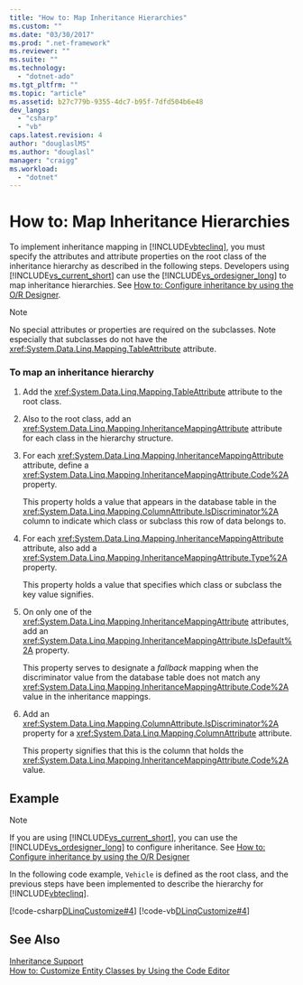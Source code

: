 ```yaml
---
title: "How to: Map Inheritance Hierarchies"
ms.custom: ""
ms.date: "03/30/2017"
ms.prod: ".net-framework"
ms.reviewer: ""
ms.suite: ""
ms.technology: 
  - "dotnet-ado"
ms.tgt_pltfrm: ""
ms.topic: "article"
ms.assetid: b27c779b-9355-4dc7-b95f-7dfd504b6e48
dev_langs: 
  - "csharp"
  - "vb"
caps.latest.revision: 4
author: "douglaslMS"
ms.author: "douglasl"
manager: "craigg"
ms.workload: 
  - "dotnet"
---
```

# How to: Map Inheritance Hierarchies
To implement inheritance mapping in [!INCLUDE[vbteclinq](../../../../../../includes/vbteclinq-md.md)], you must specify the attributes and attribute properties on the root class of the inheritance hierarchy as described in the following steps. Developers using [!INCLUDE[vs_current_short](../../../../../../includes/vs-current-short-md.md)] can use the [!INCLUDE[vs_ordesigner_long](../../../../../../includes/vs-ordesigner-long-md.md)] to map inheritance hierarchies. See [How to: Configure inheritance by using the O/R Designer](/visualstudio/data-tools/how-to-configure-inheritance-by-using-the-o-r-designer).  
  
> [!NOTE]
>  No special attributes or properties are required on the subclasses. Note especially that subclasses do not have the <xref:System.Data.Linq.Mapping.TableAttribute> attribute.  
  
### To map an inheritance hierarchy  
  
1.  Add the <xref:System.Data.Linq.Mapping.TableAttribute> attribute to the root class.  
  
2.  Also to the root class, add an <xref:System.Data.Linq.Mapping.InheritanceMappingAttribute> attribute for each class in the hierarchy structure.  
  
3.  For each <xref:System.Data.Linq.Mapping.InheritanceMappingAttribute> attribute, define a <xref:System.Data.Linq.Mapping.InheritanceMappingAttribute.Code%2A> property.  
  
     This property holds a value that appears in the database table in the <xref:System.Data.Linq.Mapping.ColumnAttribute.IsDiscriminator%2A> column to indicate which class or subclass this row of data belongs to.  
  
4.  For each <xref:System.Data.Linq.Mapping.InheritanceMappingAttribute> attribute, also add a <xref:System.Data.Linq.Mapping.InheritanceMappingAttribute.Type%2A> property.  
  
     This property holds a value that specifies which class or subclass the key value signifies.  
  
5.  On only one of the <xref:System.Data.Linq.Mapping.InheritanceMappingAttribute> attributes, add an <xref:System.Data.Linq.Mapping.InheritanceMappingAttribute.IsDefault%2A> property.  
  
     This property serves to designate a *fallback* mapping when the discriminator value from the database table does not match any <xref:System.Data.Linq.Mapping.InheritanceMappingAttribute.Code%2A> value in the inheritance mappings.  
  
6.  Add an <xref:System.Data.Linq.Mapping.ColumnAttribute.IsDiscriminator%2A> property for a <xref:System.Data.Linq.Mapping.ColumnAttribute> attribute.  
  
     This property signifies that this is the column that holds the <xref:System.Data.Linq.Mapping.InheritanceMappingAttribute.Code%2A> value.  
  
## Example  
  
> [!NOTE]
>  If you are using [!INCLUDE[vs_current_short](../../../../../../includes/vs-current-short-md.md)], you can use the [!INCLUDE[vs_ordesigner_long](../../../../../../includes/vs-ordesigner-long-md.md)] to configure inheritance. See [How to: Configure inheritance by using the O/R Designer](/visualstudio/data-tools/how-to-configure-inheritance-by-using-the-o-r-designer)  
  
 In the following code example, `Vehicle` is defined as the root class, and the previous steps have been implemented to describe the hierarchy for [!INCLUDE[vbteclinq](../../../../../../includes/vbteclinq-md.md)].  
  
 [!code-csharp[DLinqCustomize#4](../../../../../../samples/snippets/csharp/VS_Snippets_Data/DLinqCustomize/cs/Program.cs#4)]
 [!code-vb[DLinqCustomize#4](../../../../../../samples/snippets/visualbasic/VS_Snippets_Data/DLinqCustomize/vb/Module1.vb#4)]  
  
## See Also  
 [Inheritance Support](../../../../../../docs/framework/data/adonet/sql/linq/inheritance-support.md)  
 [How to: Customize Entity Classes by Using the Code Editor](../../../../../../docs/framework/data/adonet/sql/linq/how-to-customize-entity-classes-by-using-the-code-editor.md)
